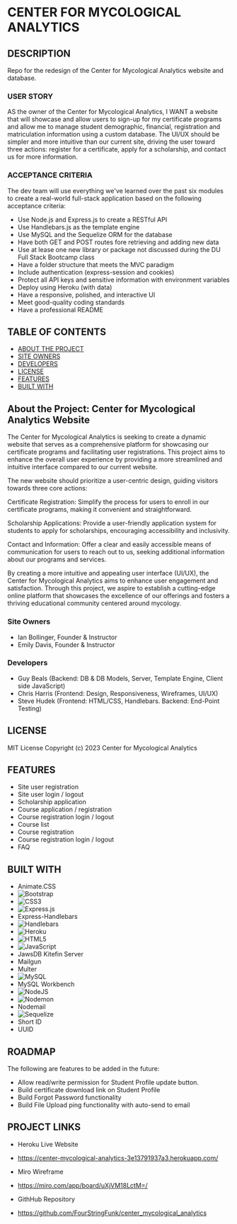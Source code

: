 # CENTER FOR MYCOLOGICAL ANALYTICS

## DESCRIPTION
Repo for the redesign of the Center for Mycological Analytics website and database.

### USER STORY
AS the owner of the Center for Mycological Analytics, I WANT a website that will showcase and allow users to sign-up for my certificate programs and allow me to manage student demographic, financial, registration and matriculation information using a custom database. The UI/UX should be simpler and more intuitive than our current site, driving the user toward three actions: register for a certificate, apply for a scholarship, and contact us for more information.

### ACCEPTANCE CRITERIA
The dev team will use everything we've learned over the past six modules to create a real-world full-stack application based on the following acceptance criteria:

- Use Node.js and Express.js to create a RESTful API
- Use Handlebars.js as the template engine
- Use MySQL and the Sequelize ORM for the database
- Have both GET and POST routes fore retrieving and adding new data
- Use at lease one new library or package not discussed during the DU Full Stack Bootcamp class
- Have a folder structure that meets the MVC paradigm
- Include authentication (express-session and cookies)
- Protect all API keys and sensitive information with environment variables
- Deploy using Heroku (with data)
- Have a responsive, polished, and interactive UI
- Meet good-quality coding standards
- Have a professional README

## TABLE OF CONTENTS
- [ABOUT THE PROJECT](#about-the-project)
- [SITE OWNERS](#site-owners)
- [DEVELOPERS](#developers)
- [LICENSE](#license)
- [FEATURES](#features)
- [BUILT WITH](#built-with)
## About the Project: Center for Mycological Analytics Website
The Center for Mycological Analytics is seeking to create a dynamic website that serves as a comprehensive platform for showcasing our certificate programs and facilitating user registrations. This project aims to enhance the overall user experience by providing a more streamlined and intuitive interface compared to our current website.

The new website should prioritize a user-centric design, guiding visitors towards three core actions:

Certificate Registration: Simplify the process for users to enroll in our certificate programs, making it convenient and straightforward.

Scholarship Applications: Provide a user-friendly application system for students to apply for scholarships, encouraging accessibility and inclusivity.

Contact and Information: Offer a clear and easily accessible means of communication for users to reach out to us, seeking additional information about our programs and services.

By creating a more intuitive and appealing user interface (UI/UX), the Center for Mycological Analytics aims to enhance user engagement and satisfaction. Through this project, we aspire to establish a cutting-edge online platform that showcases the excellence of our offerings and fosters a thriving educational community centered around mycology.
### Site Owners
- Ian Bollinger, Founder & Instructor
- Emily Davis, Founder & Instructor

### Developers
- Guy Beals (Backend: DB & DB Models, Server, Template Engine, Client side JavaScript)
- Chris Harris (Frontend: Design, Responsiveness, Wireframes, UI/UX)
- Steve Hudek (Frontend: HTML/CSS, Handlebars. Backend: End-Point Testing)

## LICENSE
MIT License
Copyright (c) 2023 Center for Mycological Analytics
## FEATURES
 - Site user registration
 - Site user login / logout
 - Scholarship application
 - Course application / registration
 - Course registration login / logout
 - Course list
 - Course registration
 - Course registration login / logout
 - FAQ

## BUILT WITH
- Animate.CSS
- ![Bootstrap](https://img.shields.io/badge/bootstrap-%238511FA.svg?style=for-the-badge&logo=bootstrap&logoColor=white)
- ![CSS3](https://img.shields.io/badge/css3-%231572B6.svg?style=for-the-badge&logo=css3&logoColor=white)
- ![Express.js](https://img.shields.io/badge/express.js-%23404d59.svg?style=for-the-badge&logo=express&logoColor=%2361DAFB)
- Express-Handlebars
- ![Handlebars](https://img.shields.io/badge/Handlebars%20js-f0772b?style=for-the-badge&logo=handlebarsdotjs&logoColor=black)
- ![Heroku](https://img.shields.io/badge/heroku-%23430098.svg?style=for-the-badge&logo=heroku&logoColor=white)
- ![HTML5](https://img.shields.io/badge/html5-%23E34F26.svg?style=for-the-badge&logo=html5&logoColor=white)
- ![JavaScript](https://img.shields.io/badge/javascript-%23323330.svg?style=for-the-badge&logo=javascript&logoColor=%23F7DF1E)
- JawsDB Kitefin Server
- Mailgun
- Multer
- ![MySQL](https://img.shields.io/badge/mysql-%2300f.svg?style=for-the-badge&logo=mysql&logoColor=white)
- MySQL Workbench
- ![NodeJS](https://img.shields.io/badge/node.js-6DA55F?style=for-the-badge&logo=node.js&logoColor=white)
- ![Nodemon](https://img.shields.io/badge/NODEMON-%23323330.svg?style=for-the-badge&logo=nodemon&logoColor=%BBDEAD)
- Nodemail
- ![Sequelize](https://img.shields.io/badge/Sequelize-52B0E7?style=for-the-badge&logo=Sequelize&logoColor=white)
- Short ID
- UUID

## ROADMAP
The following are features to be added in the future:
- Allow read/write permission for Student Profile update button.
- Build certificate download link on Student Profile
- Build Forgot Password functionality
- Build File Upload ping functionality with auto-send to email

## PROJECT LINKS
- Heroku Live Website
- https://center-mycological-analytics-3e13791937a3.herokuapp.com/

- Miro Wireframe
- https://miro.com/app/board/uXjVM18LctM=/

- GithHub Repository
- https://github.com/FourStringFunk/center_mycological_analytics
